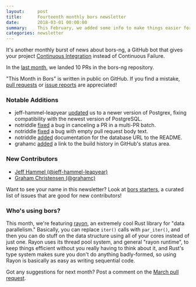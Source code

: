 ```yaml
---
layout:     post
title:      Fourteenth monthly bors newsletter
date:       2018-03-01 00:00:00
summary:    This February, we added some info to make things easier for self-hosters.
categories: newsletter
---
```


It's another monthly burst of news about bors-ng,
a GitHub bot that gives your project [Continuous Integration][tweet] instead of Continuous Failure.

[tweet]: https://twitter.com/hynek/status/955006003623464961 "Twitter thread"

In the [last month](https://github.com/bors-ng/bors-ng/pulls?utf8=%E2%9C%93&q=is%3Apr%20is%3Aclosed%20closed%3A2018-02-01..2018-02-28),
we landed 10 PRs in the bors-ng repository.

"This Month in Bors" is written in public on GitHub.
If you find a mistake, [pull requests] or [issue reports] are appreciated!

[pull requests]: https://github.com/bors-ng/bors-ng.github.io/pulls
[issue reports]: https://github.com/bors-ng/bors-ng.github.io/issues


### Notable Additions

* jeff-hammel-leapyear [updated](https://github.com/bors-ng/bors-ng/pull/348) us to a newer version of Postgrex, fixing compatibility with the newest version of PostgreSQL.
* notriddle [fixed](https://github.com/bors-ng/bors-ng/pull/350) a bug in canceling a PR in a multi-PR batch.
* notriddle [fixed](https://github.com/bors-ng/bors-ng/pull/352) a bug with empty pull request body text.
* notriddle [added](https://github.com/bors-ng/bors-ng/pull/354) documentation for the database URL to the README.
* grahamc [added](https://github.com/bors-ng/bors-ng/pull/354) a link to the build history in GitHub's status area.


### New Contributors

* [Jeff Hammel (@jeff-hammel-leapyear)](https://github.com/jeff-hammel-leapyear)
* [Graham Christensen (@grahamc)](https://github.com/grahamc)

Want to see your name in this newsletter? Look at [bors starters](https://bors.tech/starters/), a curated list of issues that are good for new contributors!


### Who's using bors?

This month, we're featuring [rayon](https://github.com/rayon-rs/rayon), an extremely cool Rust library for "data parallelism." Basically, you can replace `iter()` calls with `par_iter()`, and then you can do stuff on the data structure using all of your cores instead of just one. Rayon uses its thread pool system, and general "rayon runtime", to keep things efficient without you really having to think about it, and Rust's type system makes sure you don't do anything badly-formed, so using Rayon is basically as easy as writing sequential code.

Got any suggestions for next month?
Post a comment on the [March pull request](https://github.com/bors-ng/bors-ng.github.io/pull/39).
